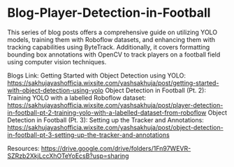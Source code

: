 # Blog-Player-Detection-in-Football

This series of blog posts offers a comprehensive guide on utilizing YOLO models, training them with Roboflow datasets, and enhancing them with tracking capabilities using ByteTrack. Additionally, it covers formatting bounding box annotations with OpenCV to track players on a football field using computer vision techniques.

Blogs Link:
Getting Started with Object Detection using YOLO: https://sakhujayashofficia.wixsite.com/yashsakhuja/post/getting-started-with-object-detection-using-yolo
Object Detection in Football (Pt. 2): Training YOLO with a labelled Roboflow dataset: https://sakhujayashofficia.wixsite.com/yashsakhuja/post/player-detection-in-football-pt-2-training-yolo-with-a-labelled-dataset-from-roboflow
Object Detection in Football (Pt. 3): Setting up the Tracker and Annotations: https://sakhujayashofficia.wixsite.com/yashsakhuja/post/object-detection-in-football-pt-3-setting-up-the-tracker-and-annotations

Resources: https://drive.google.com/drive/folders/1Fn97WEVR-SZRzb2XkjLccXhOTeYoEcsB?usp=sharing
